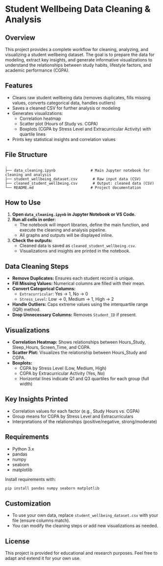 # Student Wellbeing Data Cleaning & Analysis

## Overview
This project provides a complete workflow for cleaning, analyzing, and visualizing a student wellbeing dataset. The goal is to prepare the data for modeling, extract key insights, and generate informative visualizations to understand the relationships between study habits, lifestyle factors, and academic performance (CGPA).

## Features
- Cleans raw student wellbeing data (removes duplicates, fills missing values, converts categorical data, handles outliers)
- Saves a cleaned CSV for further analysis or modeling
- Generates visualizations:
  - Correlation heatmap
  - Scatter plot (Hours of Study vs. CGPA)
  - Boxplots (CGPA by Stress Level and Extracurricular Activity) with quartile lines
- Prints key statistical insights and correlation values

## File Structure
```
.
├── data_cleaning.ipynb                # Main Jupyter notebook for cleaning and analysis
├── student_wellbeing_dataset.csv       # Raw input data (CSV)
├── cleaned_student_wellbeing.csv       # Output: cleaned data (CSV)
└── README.md                          # Project documentation
```

## How to Use
1. **Open `data_cleaning.ipynb` in Jupyter Notebook or VS Code.**
2. **Run all cells in order:**
   - The notebook will import libraries, define the main function, and execute the cleaning and analysis pipeline.
   - All graphs and outputs will be displayed inline.
3. **Check the outputs:**
   - Cleaned data is saved as `cleaned_student_wellbeing.csv`.
   - Visualizations and insights are printed in the notebook.

## Data Cleaning Steps
- **Remove Duplicates:** Ensures each student record is unique.
- **Fill Missing Values:** Numerical columns are filled with their mean.
- **Convert Categorical Columns:**
  - `Extracurricular`: Yes → 1, No → 0
  - `Stress_Level`: Low → 0, Medium → 1, High → 2
- **Handle Outliers:** Caps extreme values using the interquartile range (IQR) method.
- **Drop Unnecessary Columns:** Removes `Student_ID` if present.

## Visualizations
- **Correlation Heatmap:** Shows relationships between Hours_Study, Sleep_Hours, Screen_Time, and CGPA.
- **Scatter Plot:** Visualizes the relationship between Hours_Study and CGPA.
- **Boxplots:**
  - CGPA by Stress Level (Low, Medium, High)
  - CGPA by Extracurricular Activity (Yes, No)
  - Horizontal lines indicate Q1 and Q3 quartiles for each group (full width)

## Key Insights Printed
- Correlation values for each factor (e.g., Study Hours vs. CGPA)
- Group means for CGPA by Stress Level and Extracurriculars
- Interpretations of the relationships (positive/negative, strong/moderate)

## Requirements
- Python 3.x
- pandas
- numpy
- seaborn
- matplotlib

Install requirements with:
```bash
pip install pandas numpy seaborn matplotlib
```

## Customization
- To use your own data, replace `student_wellbeing_dataset.csv` with your file (ensure columns match).
- You can modify the cleaning steps or add new visualizations as needed.

## License
This project is provided for educational and research purposes. Feel free to adapt and extend it for your own use.
